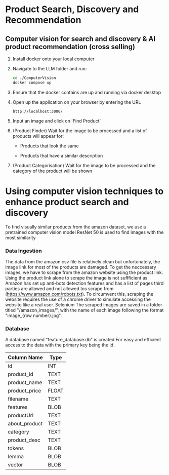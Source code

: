 # Product Search, Discovery and Recommendation

## Computer vision for search and discovery & AI product recommendation (cross selling)

1. Install docker onto your local computer

2. Navigate to the LLM folder and run:

   ```sh
   cd ./ComputerVision
   docker compose up
   ```

3. Ensure that the docker contains are up and running via docker desktop

4. Open up the application on your browser by entering the URL

   `http://localhost:3000/`

5. Input an image and click on 'Find Product'

6. (Product Finder) Wait for the image to be processed and a list of products will appear for:

   - Products that look the same

   - Products that have a similar description

7. (Product Categorisation) Wait for the image to be processed and the category of the product will be shown

# Using computer vision techniques to enhance product search and discovery

To find visually similar products from the amazon dataset, we use a pretrained computer vision model ResNet 50 is used to find images with the most similarity

### Data Ingestion
The data from the amazon csv file is relatively clean but unfortunately, the image link for most of the products are damaged. To get the neccessary images, we have to scrape from the amazon website using the product link. Using the product link alone to scrape the image is not suffficient as Amazon has set up anti-bots detection features and has a list of pages third parties are allowed and not allowed tos scrape from (https://www.amazon.com/robots.txt). To circumvent this, scraping the website requires the use of a chrome driver to simulate accessing the website like a real user. Selenium The scraped images are saved in a folder titled "/amazon_images/", with the name of each image following the format "image_{row number}.jpg".

### Database
A database named "feature_database.db" is created For easy and efficient access to the data with the primary key being the id.

| Column Name   | Type  |
|---------------|-------|
| id            | INT   |
| product_id    | TEXT  |
| product_name  | TEXT  |
| product_price | FLOAT | 
| filename      | TEXT  |
| features      | BLOB  |
| productUrl    | TEXT  |
| about_product | TEXT  |
| category      | TEXT  |
| product_desc  | TEXT  |
| tokens        | BLOB  |
| lemma         | BLOB  |
| vector        | BLOB  |
